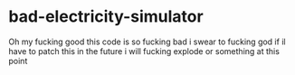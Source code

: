 # bad-electricity-simulator
Oh my fucking good this code is so fucking bad i swear to fucking god if il have to patch this in the future i will fucking explode or something at this point
